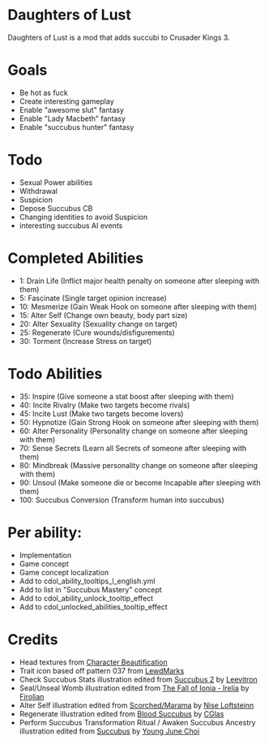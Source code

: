 # Daughters of Lust

Daughters of Lust is a mod that adds succubi to Crusader Kings 3.

# Goals

- Be hot as fuck
- Create interesting gameplay
- Enable "awesome slut" fantasy
- Enable "Lady Macbeth" fantasy
- Enable "succubus hunter" fantasy

# Todo

- Sexual Power abilities
- Withdrawal
- Suspicion
- Depose Succubus CB
- Changing identities to avoid Suspicion
- interesting succubus AI events

# Completed Abilities

- 1: Drain Life (Inflict major health penalty on someone after sleeping with them)
- 5: Fascinate (Single target opinion increase)
- 10: Mesmerize (Gain Weak Hook on someone after sleeping with them)
- 15: Alter Self (Change own beauty, body part size)
- 20: Alter Sexuality (Sexuality change on target)
- 25: Regenerate (Cure wounds/disfigurements)
- 30: Torment (Increase Stress on target)

# Todo Abilities

- 35: Inspire (Give someone a stat boost after sleeping with them)
- 40: Incite Rivalry (Make two targets become rivals)
- 45: Incite Lust (Make two targets become lovers)
- 50: Hypnotize (Gain Strong Hook on someone after sleeping with them)
- 60: Alter Personality (Personality change on someone after sleeping with them)
- 70: Sense Secrets (Learn all Secrets of someone after sleeping with them)
- 80: Mindbreak (Massive personality change on someone after sleeping with them)
- 90: Unsoul (Make someone die or become Incapable after sleeping with them)
- 100: Succubus Conversion (Transform human into succubus)

# Per ability:

- Implementation
- Game concept
- Game concept localization
- Add to cdol_ability_tooltips_l_english.yml
- Add to list in "Succubus Mastery" concept
- Add to cdol_ability_unlock_tooltip_effect
- Add to cdol_unlocked_abilities_tooltip_effect

# Credits

* Head textures from [Character Beautification](https://steamcommunity.com/sharedfiles/filedetails/?id=2222302033)
* Trait icon based off pattern 037 from [LewdMarks](https://www.loverslab.com/files/file/9655-lewdmarks/)
* Check Succubus Stats illustration edited from [Succubus 2](https://www.deviantart.com/leevitron/art/Succubus-2-113565769) by [Leevitron](https://www.deviantart.com/leevitron)
* Seal/Unseal Womb illustration edited from [The Fall of Ionia - Irelia](https://www.pixiv.net/en/artworks/73026071) by [Firolian](https://www.pixiv.net/en/users/20223015/)
* Alter Self illustration edited from [Scorched/Marama](https://www.artstation.com/artwork/zAOkqd) by [Nise Loftsteinn](https://www.artstation.com/nise_loftsteinn)
* Regenerate illustration edited from [Blood Succubus](https://www.deviantart.com/cglas/art/Blood-Succubus-520943014) by [CGlas](https://www.deviantart.com/cglas)
* Perform Succubus Transformation Ritual / Awaken Succubus Ancestry illustration edited from [Succubus](https://www.artstation.com/artwork/lVVw15) by [Young June Choi](https://www.artstation.com/gpzang)
